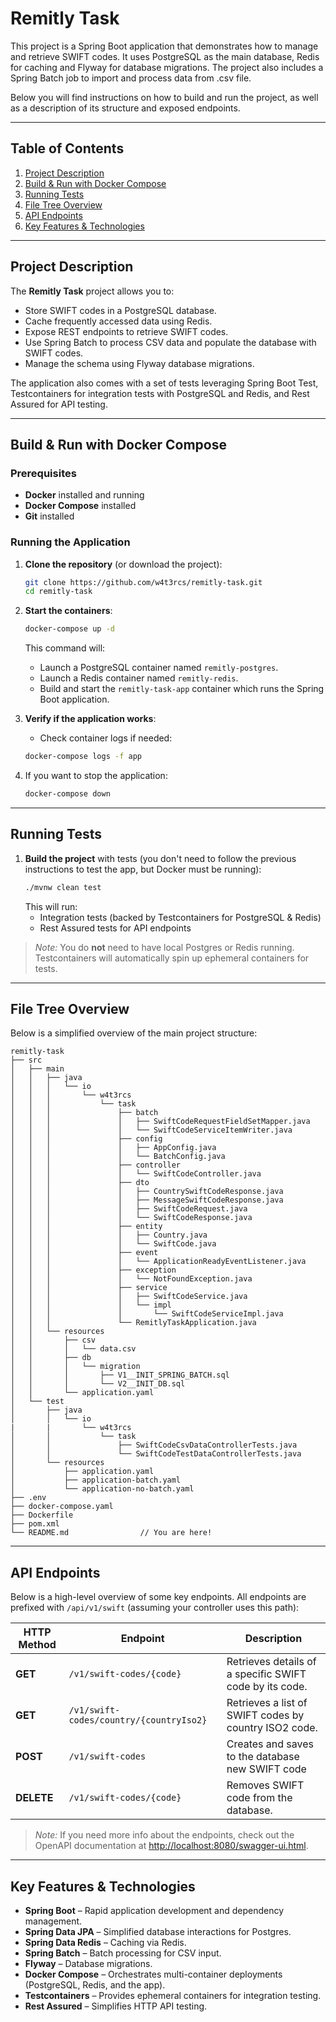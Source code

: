 # Remitly Task

This project is a Spring Boot application that demonstrates how to manage and retrieve SWIFT codes. It uses PostgreSQL as the main database, Redis for caching and Flyway for database migrations. The project also includes a Spring Batch job to import and process data from .csv file.

Below you will find instructions on how to build and run the project, as well as a description of its structure and exposed endpoints.

---

## Table of Contents

1. [Project Description](#project-description)
2. [Build & Run with Docker Compose](#build--run-with-docker-compose)
3. [Running Tests](#running-tests)
4. [File Tree Overview](#file-tree-overview)
5. [API Endpoints](#api-endpoints)
6. [Key Features & Technologies](#key-features--technologies)

---

## Project Description

The **Remitly Task** project allows you to:
- Store SWIFT codes in a PostgreSQL database.
- Cache frequently accessed data using Redis.
- Expose REST endpoints to retrieve SWIFT codes.
- Use Spring Batch to process CSV data and populate the database with SWIFT codes.
- Manage the schema using Flyway database migrations.

The application also comes with a set of tests leveraging Spring Boot Test, Testcontainers for integration tests with PostgreSQL and Redis, and Rest Assured for API testing.

---

## Build & Run with Docker Compose

### Prerequisites

- **Docker** installed and running
- **Docker Compose** installed
- **Git** installed

### Running the Application

1. **Clone the repository** (or download the project):
   ```bash
   git clone https://github.com/w4t3rcs/remitly-task.git
   cd remitly-task
   ```

2. **Start the containers**:
   ```bash
   docker-compose up -d
   ```
   This command will:
    - Launch a PostgreSQL container named `remitly-postgres`.
    - Launch a Redis container named `remitly-redis`.
    - Build and start the `remitly-task-app` container which runs the Spring Boot application.

3. **Verify if the application works**:
   - Check container logs if needed:
   ```bash
   docker-compose logs -f app
   ```

4. If you want to stop the application:
   ```bash
   docker-compose down
   ```

---

## Running Tests

1. **Build the project** with tests (you don't need to follow the previous instructions to test the app, but Docker must be running):
   ```bash
   ./mvnw clean test
   ```
   This will run:
    - Integration tests (backed by Testcontainers for PostgreSQL & Redis)
    - Rest Assured tests for API endpoints

> *Note:* You do **not** need to have local Postgres or Redis running. Testcontainers will automatically spin up ephemeral containers for tests.

---

## File Tree Overview

Below is a simplified overview of the main project structure:

```
remitly-task
├── src
│   ├── main
│   │   ├── java
│   │   │   └── io
│   │   │       └── w4t3rcs
│   │   │           └── task
│   │   │               ├── batch
│   │   │               │   ├── SwiftCodeRequestFieldSetMapper.java
│   │   │               │   └── SwiftCodeServiceItemWriter.java
│   │   │               ├── config
│   │   │               │   ├── AppConfig.java
│   │   │               │   └── BatchConfig.java
│   │   │               ├── controller
│   │   │               │   └── SwiftCodeController.java
│   │   │               ├── dto
│   │   │               │   ├── CountrySwiftCodeResponse.java
│   │   │               │   ├── MessageSwiftCodeResponse.java
│   │   │               │   ├── SwiftCodeRequest.java
│   │   │               │   └── SwiftCodeResponse.java
│   │   │               ├── entity
│   │   │               │   ├── Country.java
│   │   │               │   └── SwiftCode.java
│   │   │               ├── event
│   │   │               │   └── ApplicationReadyEventListener.java
│   │   │               ├── exception
│   │   │               │   └── NotFoundException.java
│   │   │               ├── service
│   │   │               │   ├── SwiftCodeService.java
│   │   │               │   └── impl
│   │   │               │       └── SwiftCodeServiceImpl.java
│   │   │               └── RemitlyTaskApplication.java
│   │   └── resources
│   │       ├── csv
│   │       │   └── data.csv
│   │       ├── db
│   │       │   └── migration
│   │       │       ├── V1__INIT_SPRING_BATCH.sql
│   │       │       └── V2__INIT_DB.sql
│   │       └── application.yaml
│   └── test
│       ├── java
│       │   └── io
|       |       └── w4t3rcs
│       │           └── task
│       │               ├── SwiftCodeCsvDataControllerTests.java
│       │               └── SwiftCodeTestDataControllerTests.java
│       └── resources
│           ├── application.yaml
│           ├── application-batch.yaml
│           └── application-no-batch.yaml
├── .env
├── docker-compose.yaml
├── Dockerfile
├── pom.xml
└── README.md                // You are here!
```

---

## API Endpoints

Below is a high-level overview of some key endpoints. All endpoints are prefixed with `/api/v1/swift` (assuming your controller uses this path):

| HTTP Method | Endpoint                                | Description                                             |
|-------------|-----------------------------------------|---------------------------------------------------------|
| **GET**     | `/v1/swift-codes/{code}`                | Retrieves details of a specific SWIFT code by its code. |
| **GET**     | `/v1/swift-codes/country/{countryIso2}` | Retrieves a list of SWIFT codes by country ISO2 code.   |
| **POST**    | `/v1/swift-codes`                       | Creates and saves to the database new SWIFT code        |
| **DELETE**  | `/v1/swift-codes/{code}`                | Removes SWIFT code from the database.                   |

> *Note:* If you need more info about the endpoints, check out the OpenAPI documentation at [http://localhost:8080/swagger-ui.html](http://localhost:8080/swagger-ui.html).

---

## Key Features & Technologies

- **Spring Boot** – Rapid application development and dependency management.
- **Spring Data JPA** – Simplified database interactions for Postgres.
- **Spring Data Redis** – Caching via Redis.
- **Spring Batch** – Batch processing for CSV input.
- **Flyway** – Database migrations.
- **Docker Compose** – Orchestrates multi-container deployments (PostgreSQL, Redis, and the app).
- **Testcontainers** – Provides ephemeral containers for integration testing.
- **Rest Assured** – Simplifies HTTP API testing.